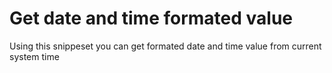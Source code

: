 # Get date and time formated value
Using this snippeset you can get formated date and time value from current system time
